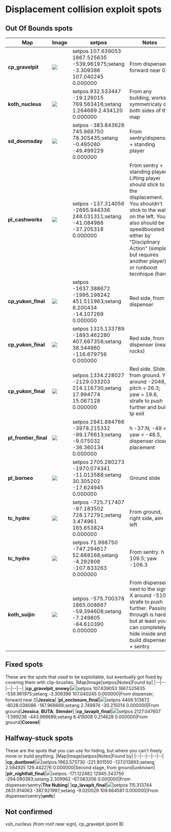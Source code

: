 # Displacement collision exploit spots

## Out Of Bounds spots
|Map|Image|setpos|Notes|Found by|
|--|--|--|--|--|
|**cp_gravelpit**|![](images/cp_gravelpit.jpg)|setpos 107.639053 1867.525635 -539.961975;setang -3.309386 107.040245 0.000000|From dispenser, forward near 0|**Jessica**|
|**koth_nucleus**|![](images/koth_nucleus.jpg)|setpos 932.533447 -19.126015 769.563416;setang 1.264689 2.434120 0.000000|From any building, works symmetricaly on both sides of the map|**Jessica**, **BUTA**, **Murman**|
|**sd_doomsday**|![](images/sd_doomsday.jpg)|setpos -383.843628 745.968750 78.305435;setang -0.495080 -49.499229 0.000000|From sentry/dispenser + standing player|**BUTA**|
|**pl_cashworks**|![](images/pl_cashworks.jpg)|setpos -137.314056 -2695.944336 248.031311;setang -41.084988 -37.205318 0.000000|From sentry + standing player. Lifting player should stick to the displacement. You shouldn't stick to the wall on the left. You also should be speedboosted either by "Disciplinary Action" (simple but requires another player) or runboost tecnhique (hard)|**umfc**, **T.A.G.**|
|**cp_yukon_final**|![](images/cp_yukon_final_m.jpg)|setpos -1637.388672 -1995.198242 451.511963;setang 8.200434 -14.107269 0.000000|Red side, from dispenser|**umfc**|
|**cp_yukon_final**|![](images/cp_yukon_final_s.jpg)|setpos 1315.133789 -1893.462280 407.667358;setang 38.544960 -116.679756 0.000000|Red side, from dispenser (near rocks)|**Murman**|
|**cp_yukon_final**|![](images/cp_yukon_final_l.jpg)|setpos 1334.228027 -2129.033203 214.116730;setang 17.994774 15.067128 0.000000|Red side. Slide from ground. Y around -2048, pitch = 26.3; yaw = 19.6, strafe to push further and build tp exit|**Banana Boi**, **Coronel**|
|**pl_frontier_final**|![](images/pl_frontier_final.jpg)|setpos 2941.884766 -3978.215332 -99.176613;setang -9.075032 -36.360134 0.000000|h -37.N; -49 < yaw < -48.5, dispenser close placement|**No.10884**, **umfc**, **BUTA**, **Micák**|
|**pl_borneo**|![](images/pl_borneo.jpg)|setpos 2705.280273 -1970.074341 -11.013588;setang 30.305202 -17.624945 0.000000|Ground slide|**Banana Boi**, **Coronel**|
|**tc_hydro**|![](images/tc_hydro_s.jpg)|setpos -725.717407 -97.183502 728.172791;setang 3.474961 165.653824 0.000000|From ground, right side, aim left|**Slender**|
|**tc_hydro**|![](images/tc_hydro.jpg)|setpos 71.968750 -747.294617 52.688168;setang -4.292808 -107.633263 0.000000|From sentry. h 109.5; yaw -106.3|**Banana Boi**|
|**koth_suijin**|![](images/koth_suijin.jpg)|setpos -575.700378 1865.008667 -59.394608;setang -7.249805 -84.610390 0.000000|From dispenser next to the sign. X around -510, strafe to push further. Passing through is hard, but at least you can completely hide inside and build dispenser + sentry|**Azure**|

## Fixed spots
These are the spots that used to be exploitable, but eventually got fixed by covering them with clip-brushes.
|Map|Image|setpos|Notes|Found by|
|--|--|--|--|--|
|**cp_gravelpit_snowy**|![](images/cp_gravelpit_snowy.jpg)|setpos 107.639053 1867.525635 -539.961975;setang -3.309386 107.040245 0.000000|From dispenser, forward near 0|**Jessica**|
|**pl_enclosure_final**|![](images/pl_enclosure_final.jpg)|setpos 4406.513672 -8028.038086 -187.968689;setang 2.749974 -30.215014 0.000000|From ground|**Jessica**, **BUTA**, **Slender**|
|**cp_lavapit_final**|![](images/cp_lavapit_final_c.jpg)|setpos 2127.047607 -1.599238 -443.968689;setang 8.415008 0.214628 0.000000|From ground|**Coronel**|

## Halfway-stuck spots
These are the spots that you can use for hiding, but where you can't freely move or build anything.
|Map|Image|setpos|Notes|Found by|
|--|--|--|--|--|
|**cp_dustbowl**|![](images/cp_dustbowl.jpg)|setpos 1963.573730 -221.901550 -127.013893;setang 2.584925 129.442276 0.000000|Second stage, from ground|*unknown*|
|**plr_nightfall_final**|![](images/plr_nightfall_final.jpg)|setpos -171.122482 12945.343750 -294.090363;setang 2.309962 -67.083206 0.000000|From dispenser/sentry|**The Nubing**|
|**cp_lavapit_final**|![](images/cp_lavapit_final_b.jpg)|setpos 115.313744 2631.914063 -387.921997;setang -9.020029 109.664581 0.000000|From dispenser/sentry|**umfc**|

## Not confirmed
vsh_nucleus (from roof near sign), cp_gravelpit (point B)